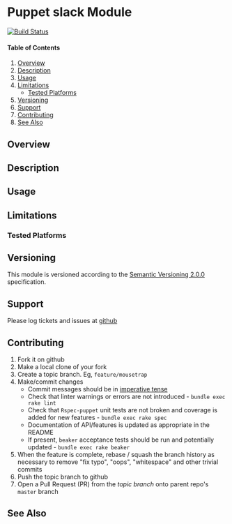 Puppet slack Module
=========================

[![Build Status](https://travis-ci.org/jhoblitt/puppet-slack.png)](https://travis-ci.org/jhoblitt/puppet-slack)

#### Table of Contents

1. [Overview](#overview)
2. [Description](#description)
3. [Usage](#usage)
4. [Limitations](#limitations)
    * [Tested Platforms](#tested-platforms)
5. [Versioning](#versioning)
6. [Support](#support)
7. [Contributing](#contributing)
8. [See Also](#see-also)


Overview
--------


Description
-----------


Usage
-----


Limitations
-----------

### Tested Platforms


Versioning
----------

This module is versioned according to the [Semantic Versioning
2.0.0](http://semver.org/spec/v2.0.0.html) specification.


Support
-------

Please log tickets and issues at
[github](https://github.com/jhoblitt/puppet-slack/issues)


Contributing
------------

1. Fork it on github
2. Make a local clone of your fork
3. Create a topic branch.  Eg, `feature/mousetrap`
4. Make/commit changes
    * Commit messages should be in [imperative tense](http://git-scm.com/book/ch5-2.html)
    * Check that linter warnings or errors are not introduced - `bundle exec rake lint`
    * Check that `Rspec-puppet` unit tests are not broken and coverage is added for new
      features - `bundle exec rake spec`
    * Documentation of API/features is updated as appropriate in the README
    * If present, `beaker` acceptance tests should be run and potentially
      updated - `bundle exec rake beaker`
5. When the feature is complete, rebase / squash the branch history as
   necessary to remove "fix typo", "oops", "whitespace" and other trivial commits
6. Push the topic branch to github
7. Open a Pull Request (PR) from the *topic branch* onto parent repo's `master` branch


See Also
--------
